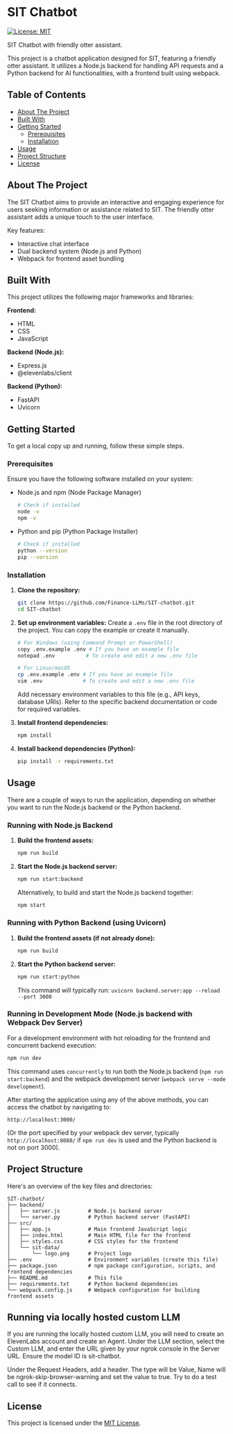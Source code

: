 # SIT Chatbot

[![License: MIT](https://img.shields.io/badge/License-MIT-yellow.svg)](https://opensource.org/licenses/MIT)

SIT Chatbot with friendly otter assistant.

This project is a chatbot application designed for SIT, featuring a friendly otter assistant. It utilizes a Node.js backend for handling API requests and a Python backend for AI functionalities, with a frontend built using webpack.

## Table of Contents

* [About The Project](#about-the-project)
* [Built With](#built-with)
* [Getting Started](#getting-started)
  * [Prerequisites](#prerequisites)
  * [Installation](#installation)
* [Usage](#usage)
* [Project Structure](#project-structure)
* [License](#license)

## About The Project

The SIT Chatbot aims to provide an interactive and engaging experience for users seeking information or assistance related to SIT. The friendly otter assistant adds a unique touch to the user interface.

Key features:
* Interactive chat interface
* Dual backend system (Node.js and Python)
* Webpack for frontend asset bundling

## Built With

This project utilizes the following major frameworks and libraries:

**Frontend:**
* HTML
* CSS
* JavaScript

**Backend (Node.js):**
* Express.js
* @elevenlabs/client

**Backend (Python):**
* FastAPI
* Uvicorn

## Getting Started

To get a local copy up and running, follow these simple steps.

### Prerequisites

Ensure you have the following software installed on your system:
* Node.js and npm (Node Package Manager)
  ```bash
  # Check if installed
  node -v
  npm -v
  ```
* Python and pip (Python Package Installer)
  ```bash
  # Check if installed
  python --version
  pip --version
  ```

### Installation

1.  **Clone the repository:**
    ```bash
    git clone https://github.com/Finance-LLMs/SIT-chatbot.git
    cd SIT-chatbot
    ```

2.  **Set up environment variables:**
    Create a `.env` file in the root directory of the project. You can copy the example or create it manually.
    ```bash
    # For Windows (using Command Prompt or PowerShell)
    copy .env.example .env # If you have an example file
    notepad .env          # To create and edit a new .env file
    ```
    ```bash
    # For Linux/macOS
    cp .env.example .env # If you have an example file
    vim .env             # To create and edit a new .env file
    ```
    Add necessary environment variables to this file (e.g., API keys, database URIs).  Refer to the specific backend documentation or code for required variables.

3.  **Install frontend dependencies:**
    ```bash
    npm install
    ```

4.  **Install backend dependencies (Python):**
    ```bash
    pip install -r requirements.txt
    ```

## Usage

There are a couple of ways to run the application, depending on whether you want to run the Node.js backend or the Python backend.

### Running with Node.js Backend

1.  **Build the frontend assets:**
    ```bash
    npm run build
    ```
2.  **Start the Node.js backend server:**
    ```bash
    npm run start:backend
    ```
    Alternatively, to build and start the Node.js backend together:
    ```bash
    npm start
    ```

### Running with Python Backend (using Uvicorn)

1.  **Build the frontend assets (if not already done):**
    ```bash
    npm run build
    ```
2.  **Start the Python backend server:**
    ```bash
    npm run start:python
    ```
    This command will typically run: `uvicorn backend.server:app --reload --port 3000`

### Running in Development Mode (Node.js backend with Webpack Dev Server)

For a development environment with hot reloading for the frontend and concurrent backend execution:
```bash
npm run dev
```
This command uses `concurrently` to run both the Node.js backend (`npm run start:backend`) and the webpack development server (`webpack serve --mode development`).

After starting the application using any of the above methods, you can access the chatbot by navigating to:
```
http://localhost:3000/
```
(Or the port specified by your webpack dev server, typically `http://localhost:8080/` if `npm run dev` is used and the Python backend is not on port 3000).

## Project Structure

Here's an overview of the key files and directories:

```
SIT-chatbot/
├── backend/
│   ├── server.js         # Node.js backend server
│   └── server.py         # Python backend server (FastAPI)
├── src/
│   ├── app.js            # Main frontend JavaScript logic
│   ├── index.html        # Main HTML file for the frontend
│   ├── styles.css        # CSS styles for the frontend
│   └── sit-data/
│       └── logo.png      # Project logo
├── .env                  # Environment variables (create this file)
├── package.json          # npm package configuration, scripts, and frontend dependencies
├── README.md             # This file
├── requirements.txt      # Python backend dependencies
└── webpack.config.js     # Webpack configuration for building frontend assets
```

## Running via locally hosted custom LLM
If you are running the locally hosted custom LLM, you will need to create an ElevenLabs account and create an Agent. Under the LLM section, select the Custom LLM,
and enter the URL given by your ngrok console in the Server URL. Ensure the model ID is sit-chatbot.

Under the Request Headers, add a header. The type will be Value, Name will be ngrok-skip-browser-warning and set the value to true. Try to do a test call to see if it connects.



## License

This project is licensed under the [MIT License](LICENSE).